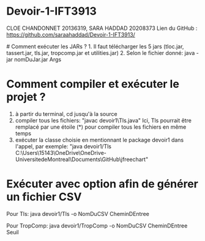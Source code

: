 # Devoir-1-IFT3913
CLOE CHANDONNET  20136319,
SARA HADDAD 20208373
Lien du GitHub : https://github.com/saraahaddad/Devoir-1-IFT3913/

<div>
# Comment exécuter les JARs ?
1. Il faut télécharger les 5 jars (tloc.jar, tassert.jar, tls.jar, tropcomp.jar et utilities.jar)
2. Selon le fichier donné:
          java -jar nomDuJar.jar Args

# Comment compiler et exécuter le projet ?
1. à partir du terminal, cd jusqu'à la source
2. compiler tous les fichiers:
       "javac devoir1\Tls.java"
   Ici, Tls pourrait être remplacé par une étoile (*) pour compiler tous les fichiers en même temps
4. exécuter la classe choisie en mentionnant le package devoir1 dans l'appel, par exemple:
       "java devoir1/Tls C:\Users\15143\OneDrive\OneDrive-UniversitedeMontreal\Documents\GitHub\jfreechart"

# Exécuter avec option afin de générer un fichier CSV
Pour Tls:
java devoir1/Tls -o NomDuCSV CheminDEntree

Pour TropComp:
java devoir1/TropComp -o NomDuCSV CheminDEntree Seuil
</div>
